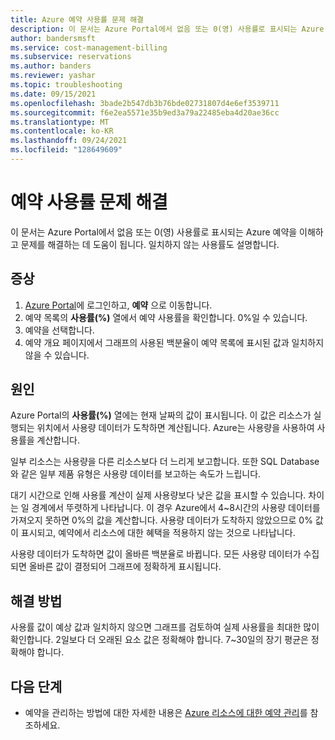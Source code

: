 ```yaml
---
title: Azure 예약 사용률 문제 해결
description: 이 문서는 Azure Portal에서 없음 또는 0(영) 사용률로 표시되는 Azure 예약을 이해하고 문제를 해결하는 데 도움이 됩니다. 일치하지 않는 사용률도 설명합니다.
author: bandersmsft
ms.service: cost-management-billing
ms.subservice: reservations
ms.author: banders
ms.reviewer: yashar
ms.topic: troubleshooting
ms.date: 09/15/2021
ms.openlocfilehash: 3bade2b547db3b76bde02731807d4e6ef3539711
ms.sourcegitcommit: f6e2ea5571e35b9ed3a79a22485eba4d20ae36cc
ms.translationtype: MT
ms.contentlocale: ko-KR
ms.lasthandoff: 09/24/2021
ms.locfileid: "128649609"
---
```

# <a name="troubleshoot-reservation-utilization"></a>예약 사용률 문제 해결

이 문서는 Azure Portal에서 없음 또는 0(영) 사용률로 표시되는 Azure 예약을 이해하고 문제를 해결하는 데 도움이 됩니다. 일치하지 않는 사용률도 설명합니다.

## <a name="symptoms"></a>증상

1. [Azure Portal](https://portal.azure.com)에 로그인하고, **예약** 으로 이동합니다.
1. 예약 목록의 **사용률(%)** 열에서 예약 사용률을 확인합니다. 0%일 수 있습니다.
1. 예약을 선택합니다.
1. 예약 개요 페이지에서 그래프의 사용된 백분율이 예약 목록에 표시된 값과 일치하지 않을 수 있습니다.

## <a name="cause"></a>원인

Azure Portal의 **사용률(%)** 열에는 현재 날짜의 값이 표시됩니다. 이 값은 리소스가 실행되는 위치에서 사용량 데이터가 도착하면 계산됩니다. Azure는 사용량을 사용하여 사용률을 계산합니다.

일부 리소스는 사용량을 다른 리소스보다 더 느리게 보고합니다. 또한 SQL Database와 같은 일부 제품 유형은 사용량 데이터를 보고하는 속도가 느립니다.

대기 시간으로 인해 사용률 계산이 실제 사용량보다 낮은 값을 표시할 수 있습니다. 차이는 일 경계에서 뚜렷하게 나타납니다. 이 경우 Azure에서 4~8시간의 사용량 데이터를 가져오지 못하면 0%의 값을 계산합니다. 사용량 데이터가 도착하지 않았으므로 0% 값이 표시되고, 예약에서 리소스에 대한 혜택을 적용하지 않는 것으로 나타납니다.

사용량 데이터가 도착하면 값이 올바른 백분율로 바뀝니다. 모든 사용량 데이터가 수집되면 올바른 값이 결정되어 그래프에 정확하게 표시됩니다.

## <a name="solution"></a>해결 방법

사용률 값이 예상 값과 일치하지 않으면 그래프를 검토하여 실제 사용률을 최대한 많이 확인합니다. 2일보다 더 오래된 요소 값은 정확해야 합니다. 7~30일의 장기 평균은 정확해야 합니다.

## <a name="next-steps"></a>다음 단계

- 예약을 관리하는 방법에 대한 자세한 내용은 [Azure 리소스에 대한 예약 관리](manage-reserved-vm-instance.md)를 참조하세요.